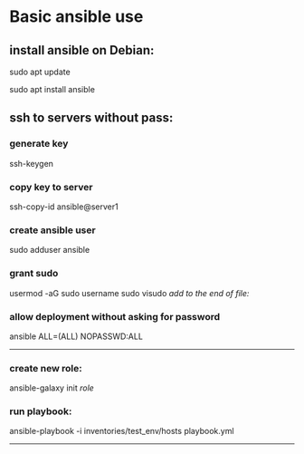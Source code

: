 # Basic ansible use

## install ansible on Debian:
sudo apt update

sudo apt install ansible

## ssh to servers without pass:
### generate key
ssh-keygen
### copy key to server
ssh-copy-id ansible@server1
### create ansible user
sudo adduser ansible
### grant sudo
usermod -aG sudo username
sudo visudo
*add to the end of file:*
### allow deployment without asking for password  
ansible ALL=(ALL) NOPASSWD:ALL


------

### create new role:
ansible-galaxy init *role*

### run playbook:
ansible-playbook -i inventories/test_env/hosts playbook.yml

------

